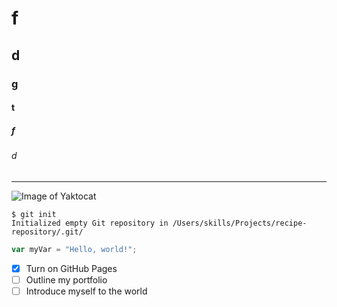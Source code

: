# f
## d
### g
#### t
##### f
###### d
---
![Image of Yaktocat](https://octodex.github.com/images/yaktocat.png)

```
$ git init
Initialized empty Git repository in /Users/skills/Projects/recipe-repository/.git/
```

``` javascript
var myVar = "Hello, world!";
```

- [x] Turn on GitHub Pages
- [ ] Outline my portfolio
- [ ] Introduce myself to the world
